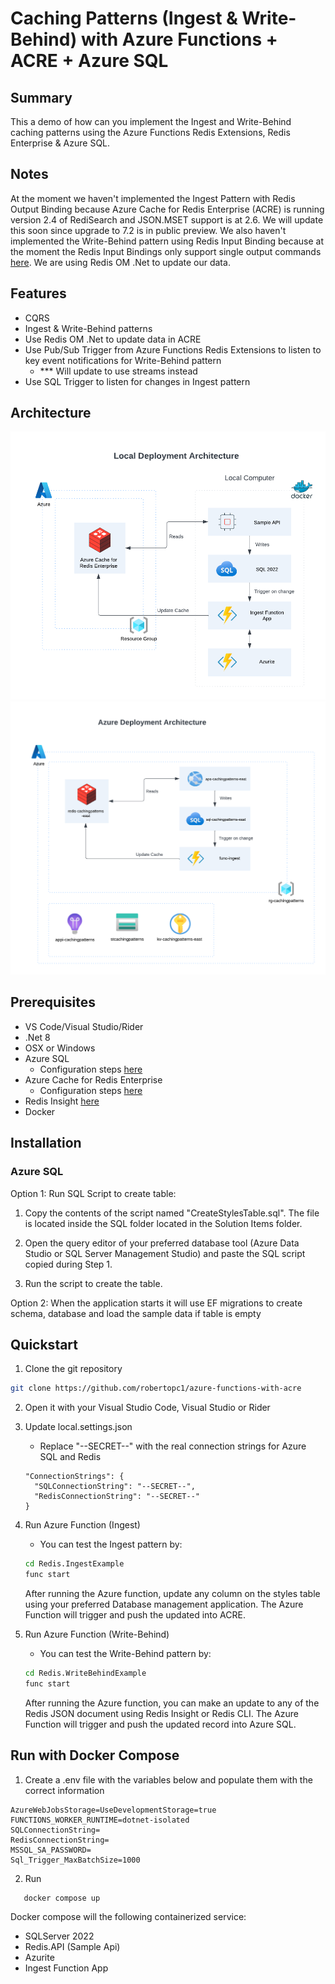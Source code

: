 # Caching Patterns (Ingest & Write-Behind) with Azure Functions + ACRE + Azure SQL

## Summary
This a demo of how can you implement the Ingest and Write-Behind caching patterns using the Azure Functions Redis Extensions,
Redis Enterprise & Azure SQL.

## Notes

At the moment we haven't implemented the Ingest Pattern with Redis Output Binding because Azure Cache for Redis Enterprise (ACRE)
is running version 2.4 of RediSearch and JSON.MSET support is at 2.6. We will update this soon since upgrade to 7.2 is in public preview. We also haven't implemented the Write-Behind pattern using
Redis Input Binding because at the moment the Redis Input Bindings only support single output commands [here](https://github.com/Azure/azure-functions-redis-extension/blob/main/src/Microsoft.Azure.WebJobs.Extensions.Redis/Bindings/RedisAsyncConverter.cs#L63). We are using Redis OM .Net to update our data.

## Features

- CQRS
- Ingest & Write-Behind patterns
- Use Redis OM .Net to update data in ACRE
- Use Pub/Sub Trigger from Azure Functions Redis Extensions to listen to key event notifications for Write-Behind pattern
  - *** Will update to use streams instead
- Use SQL Trigger to listen for changes in Ingest pattern

## Architecture
![Local Deployment](./images/local-deployment.png)
![Azure Deployment](./images/azure-deployment.png)

## Prerequisites

- VS Code/Visual Studio/Rider
- .Net 8
- OSX or Windows
- Azure SQL
  - Configuration steps [here](https://learn.microsoft.com/en-us/azure/azure-sql/database/single-database-create-quickstart?view=azuresql&tabs=azure-portal)
- Azure Cache for Redis Enterprise
  - Configuration steps [here](https://learn.microsoft.com/en-us/azure/azure-cache-for-redis/quickstart-create-redis-enterprise)
- Redis Insight [here](https://redis.io/insight/)
- Docker

## Installation

### Azure SQL

Option 1: Run SQL Script to create table:

1. Copy the contents of the script named "CreateStylesTable.sql". The file is located inside the SQL folder located in the Solution Items folder.

2. Open the query editor of your preferred database tool (Azure Data Studio or SQL Server Management Studio) and paste the SQL script copied during Step 1.

3. Run the script to create the table.

Option 2: When the application starts it will use EF migrations to create schema, database and load the sample data if table is empty

## Quickstart

1. Clone the git repository

```sh
git clone https://github.com/robertopc1/azure-functions-with-acre
```

2. Open it with your Visual Studio Code, Visual Studio or Rider

3. Update local.settings.json
    - Replace "--SECRET--" with the real connection strings for Azure SQL and Redis

    ```text
    "ConnectionStrings": {
      "SQLConnectionString": "--SECRET--",
      "RedisConnectionString": "--SECRET--"
    }
    ```

4. Run Azure Function (Ingest)
    - You can test the Ingest pattern by:

    ```sh
    cd Redis.IngestExample
    func start
    ```

    After running the Azure function, update any column on the styles table using your preferred Database management application.
    The Azure Function will trigger and push the updated into ACRE.


5. Run Azure Function (Write-Behind)
    - You can test the Write-Behind pattern by:

    ```sh
    cd Redis.WriteBehindExample
    func start
    ```
   
    After running the Azure function, you can make an update to any of the Redis JSON document using Redis Insight or Redis CLI.
    The Azure Function will trigger and push the updated record into Azure SQL.

## Run with Docker Compose

1. Create a .env file with the variables below and populate them with the correct information
```text
AzureWebJobsStorage=UseDevelopmentStorage=true
FUNCTIONS_WORKER_RUNTIME=dotnet-isolated
SQLConnectionString=
RedisConnectionString=
MSSQL_SA_PASSWORD=
Sql_Trigger_MaxBatchSize=1000
```

2. Run 
 ```sh
    docker compose up
```

Docker compose will the following containerized service:
- SQLServer 2022
- Redis.API (Sample Api)
- Azurite
- Ingest Function App

